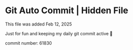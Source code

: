 # Git Auto Commit | Hidden File

This file was added Feb 12, 2025

Just for fun and keeping my daily git commit active 🤪

commit number: 61830
